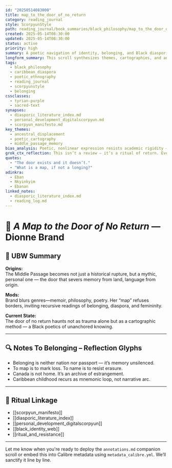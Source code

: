 ```yaml
---
id: "20250514083000"
title: map_to_the_door_of_no_return
category: reading_journal
style: ScorpyunStyle
path: reading_journal/book_summaries/black_philosophy/map_to_the_door_of_no_return.md
created: 2025-05-14T08:30:00
updated: 2025-05-14T08:30:00
status: active
priority: high
summary: A poetic navigation of identity, belonging, and Black diasporic memory through Dionne Brand’s lyrical mapwork.
longform_summary: This scroll synthesizes themes, cartographies, and ancestral ruptures from Dionne Brand’s *A Map to the Door of No Return*. It reflects on displacement, longing, and poetic resistance as Brand excavates Black identity across Caribbean, Canadian, and transatlantic terrains.
tags:
  - black_philosophy
  - caribbean_diaspora
  - poetic_ethnography
  - reading_journal
  - scorpyunstyle
  - belonging
cssclasses:
  - tyrian-purple
  - sacred-text
synapses:
  - diasporic_literature_index.md
  - personal_development_digitalscorpyun.md
  - scorpyun_manifesto.md
key_themes:
  - ancestral_displacement
  - poetic_cartography
  - middle_passage_memory
bias_analysis: Poetic, nonlinear expression resists academic rigidity — favoring resonance over footnote logic.
grok_ctx_reflection: This isn’t a review — it’s a ritual of return. Every page, a compass. Every fragment, a glyph of home unclaimed.
quotes:
  - "The door exists and it doesn’t."
  - "What is a map, if not a longing?"
adinkra:
  - Eban
  - Nkyinkyim
  - Ebanan
linked_notes:
  - diasporic_literature_index.md
  - reading_log.md
---
```


# 📖 *A Map to the Door of No Return* — Dionne Brand

## 🧠 UBW Summary

**Origins:**  
The Middle Passage becomes not just a historical rupture, but a mythic, personal one — the door that severs memory from land, language from origin.

**Mods:**  
Brand blurs genres—memoir, philosophy, poetry. Her “map” refuses borders, inviting recursive readings of belonging, diaspora, and femininity.

**Current State:**  
The door of no return haunts not as trauma alone but as a cartographic method — a Black poetics of unanchored knowing.

---

## 🔍 Notes To Belonging – Reflection Glyphs

- Belonging is neither nation nor passport — it’s memory unsilenced.
- To map is to mark loss. To name is to resist erasure.
- Canada is not home. It’s an archive of estrangement.
- Caribbean childhood recurs as mnemonic loop, not narrative arc.

---

## 🔗 Ritual Linkage

- [[scorpyun_manifesto]]
- [[diasporic_literature_index]]
- [[personal_development_digitalscorpyun]]
- [[black_identity_web]]
- [[ritual_and_resistance]]

---

Let me know when you're ready to deploy the `annotations.md` companion scroll or embed this into Calibre metadata using `metadata_calibre.yml`. We’ll sanctify it line by line.
